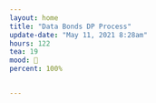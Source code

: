 ```yaml
---
layout: home
title: "Data Bonds DP Process"
update-date: "May 11, 2021 8:28am"
hours: 122
tea: 19
mood: 🥳
percent: 100%


---
```




